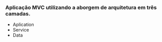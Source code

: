 ### Aplicação MVC utilizando a aborgem de arquitetura em três camadas.
- Aplication
- Service
- Data
